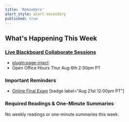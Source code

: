 ```yaml
---
title: 'Reminders'
alert_style: alert-secondary
published: true
---
```


## What's Happening This Week

### [Live Blackboard Collaborate Sessions](https://canvas.sfu.ca/courses/53207/external_tools/3544)  

* [plugin:page-inject](../../blackboard-sessions/week-13-1)
* Open Office Hours Thur Aug 6th 2:30pm PT

### Important Reminders

* [Online Final Exam](https://canvas.sfu.ca/courses/53207/quizzes) [badge label="Aug 21st 12:00pm PT"]  

### Required Readings & One-Minute Summaries
No weekly readings or one-minute summaries this week.
